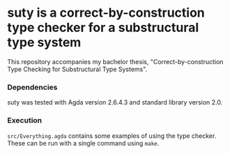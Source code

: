 # suty is a correct-by-construction type checker for a substructural type system

This repository accompanies my bachelor thesis, "Correct-by-construction Type Checking for Substructural Type Systems".

### Dependencies
suty was tested with Agda version 2.6.4.3 and standard library version 2.0. 

### Execution
`src/Everything.agda` contains some examples of using the type checker. These can be run with a single command using `make`.